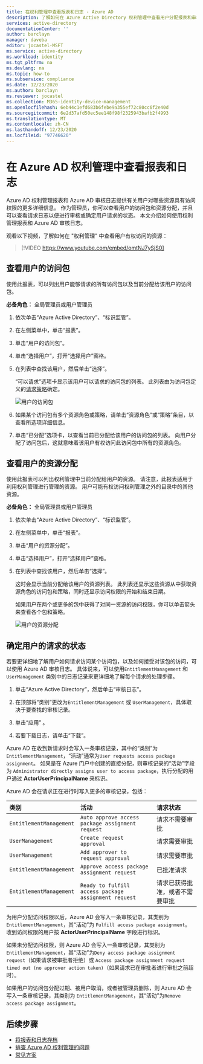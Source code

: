 ```yaml
---
title: 在权利管理中查看报表和日志 - Azure AD
description: 了解如何在 Azure Active Directory 权利管理中查看用户分配报表和审核日志。
services: active-directory
documentationCenter: ''
author: barclayn
manager: daveba
editor: jocastel-MSFT
ms.service: active-directory
ms.workload: identity
ms.tgt_pltfrm: na
ms.devlang: na
ms.topic: how-to
ms.subservice: compliance
ms.date: 12/23/2020
ms.author: barclayn
ms.reviewer: jocastel
ms.collection: M365-identity-device-management
ms.openlocfilehash: 6eb44c1efd683b6febe9a355ef72c80cc6f2e40d
ms.sourcegitcommit: 6e2d37afd50ec5ee148f98f2325943bafb2f4993
ms.translationtype: MT
ms.contentlocale: zh-CN
ms.lasthandoff: 12/23/2020
ms.locfileid: "97746620"
---
```

# <a name="view-reports-and-logs-in-azure-ad-entitlement-management"></a>在 Azure AD 权利管理中查看报表和日志

Azure AD 权利管理报表和 Azure AD 审核日志提供有关用户对哪些资源具有访问权限的更多详细信息。 作为管理员，你可以查看用户的访问包和资源分配，并且可以查看请求日志以便进行审核或确定用户请求的状态。 本文介绍如何使用权利管理报表和 Azure AD 审核日志。

观看以下视频，了解如何在 "权利管理" 中查看用户有权访问的资源：

>[!VIDEO https://www.youtube.com/embed/omtNJ7ySjS0]

## <a name="view-access-packages-for-a-user"></a>查看用户的访问包

使用此报表，可以列出用户能够请求的所有访问包以及当前分配给该用户的访问包。

**必备角色：** 全局管理员或用户管理员

1. 依次单击“Azure Active Directory”、“标识监管”。  

1. 在左侧菜单中，单击“报表”。

1. 单击“用户的访问包”。

1. 单击“选择用户”，打开“选择用户”窗格。

1. 在列表中查找该用户，然后单击“选择”。

    “可以请求”选项卡显示该用户可以请求的访问包的列表。 此列表由为访问包定义的[请求策略](entitlement-management-access-package-request-policy.md#for-users-in-your-directory)确定。 

    ![用户的访问包](./media/entitlement-management-reports/access-packages-report.png)

1. 如果某个访问包有多个资源角色或策略，请单击“资源角色”或“策略”条目，以查看所选项详细信息。

1. 单击“已分配”选项卡，以查看当前已分配给该用户的访问包的列表。 向用户分配了访问包后，这就意味着该用户有权访问此访问包中所有的资源角色。

## <a name="view-resource-assignments-for-a-user"></a>查看用户的资源分配

使用此报表可以列出权利管理中当前分配给用户的资源。 请注意，此报表适用于利用权利管理进行管理的资源。 用户可能有权访问权利管理之外的目录中的其他资源。

**必备角色：** 全局管理员或用户管理员

1. 依次单击“Azure Active Directory”、“标识监管”。  

1. 在左侧菜单中，单击“报表”。

1. 单击“用户的资源分配”。

1. 单击“选择用户”，打开“选择用户”窗格。

1. 在列表中查找该用户，然后单击“选择”。

    这时会显示当前分配给该用户的资源列表。 此列表还显示这些资源从中获取资源角色的访问包和策略，同时还显示访问权限的开始和结束日期。
    
    如果用户在两个或更多的包中获得了对同一资源的访问权限，你可以单击箭头来查看各个包和策略。

    ![用户的资源分配](./media/entitlement-management-reports/resource-assignments-report.png)

## <a name="determine-the-status-of-a-users-request"></a>确定用户的请求的状态

若要更详细地了解用户如何请求访问某个访问包，以及如何接受对该包的访问，可以使用 Azure AD 审核日志。 具体说来，可以使用`EntitlementManagement` 和 `UserManagement` 类别中的日志记录来更详细地了解每个请求的处理步骤。  

1. 单击“Azure Active Directory”，然后单击“审核日志”。

1. 在顶部将“类别”更改为`EntitlementManagement` 或 `UserManagement`，具体取决于要查找的审核记录。  

1. 单击“应用” 。

1. 若要下载日志，请单击“下载”。

Azure AD 在收到新请求时会写入一条审核记录，其中的“类别”为`EntitlementManagement`，“活动”通常为`User requests access package assignment`。  如果是在 Azure 门户中创建的直接分配，则审核记录的“活动”字段为 `Administrator directly assigns user to access package`，执行分配的用户通过 **ActorUserPrincipalName** 来标识。

Azure AD 会在请求正在进行时写入更多的审核记录，包括：

| 类别 | 活动 | 请求状态 |
| :---- | :------------ | :------------ |
| `EntitlementManagement` | `Auto approve access package assignment request` | 请求不需要审批 |
| `UserManagement` | `Create request approval` | 请求需要审批 |
| `UserManagement` | `Add approver to request approval` | 请求需要审批 |
| `EntitlementManagement` | `Approve access package assignment request` | 已批准请求 |
| `EntitlementManagement` | `Ready to fulfill access package assignment request` |请求已获得批准，或者不需要审批 |

为用户分配访问权限以后，Azure AD 会写入一条审核记录，其类别为 `EntitlementManagement`，其“活动”为 `Fulfill access package assignment`。  收到访问权限的用户按 **ActorUserPrincipalName** 字段进行标识。

如果未分配访问权限，则 Azure AD 会写入一条审核记录，其类别为 `EntitlementManagement`，其“活动”为`Deny access package assignment request`（如果请求被审批者拒绝）或 `Access package assignment request timed out (no approver action taken)`（如果请求已在审批者进行审批之前超时）。

如果用户的访问包分配过期、被用户取消，或者被管理员删除，则 Azure AD 会写入一条审核记录，其类别为 `EntitlementManagement`，其“活动”为`Remove access package assignment`。

## <a name="next-steps"></a>后续步骤

- [将报表和日志存档](entitlement-management-logs-and-reporting.md)
- [排查 Azure AD 权利管理的问题](entitlement-management-troubleshoot.md)
- [常见方案](entitlement-management-scenarios.md)
